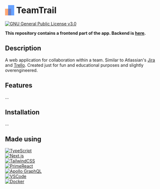 # <img src="./public/images/logo.svg" width="30" align="top"/> TeamTrail

[![GNU General Public License v3.0](https://img.shields.io/badge/GNU_GPLv3-License-blue.svg?style=flat-square)](./LICENSE)

**This repository contains a frontend part of the app. Backend is [here](https://github.com/mdmen/team-trail-backend).**

## Description

A web application for collaboration within a team. Similar to Atlassian's [Jira](https://www.atlassian.com/software/jira) and [Trello](https://www.atlassian.com/software/trello). Created just for fun and educational purposes and slightly overengineered.

<!--- screenshot gifs --->

## Features

...

## Installation

...

## Made using

<!--- https://github.com/Ileriayo/markdown-badges --->

<!--- badge images --->

[ts-badge]: https://img.shields.io/badge/typescript-%23007ACC.svg?style=for-the-badge&logo=typescript&logoColor=white
[next-badge]: https://img.shields.io/badge/Next.js-black?style=for-the-badge&logo=next.js&logoColor=white
[tailwind-badge]: https://img.shields.io/badge/tailwindcss-%2338B2AC.svg?style=for-the-badge&logo=tailwind-css&logoColor=white
[primereact-badge]: https://img.shields.io/badge/primereact-07c4e8.svg?style=for-the-badge&logo=react&logoColor=white
[apollo-badge]: https://img.shields.io/badge/-ApolloGraphQL-311C87?style=for-the-badge&logo=apollo-graphql
[vscode-badge]: https://img.shields.io/badge/Visual%20Studio%20Code-0078d7.svg?style=for-the-badge&logo=visual-studio-code&logoColor=white
[docker-badge]: https://img.shields.io/badge/docker-%230db7ed.svg?style=for-the-badge&logo=docker&logoColor=white

<!--- badge links --->

[ts-link]: https://www.typescriptlang.org
[next-link]: https://nextjs.org
[tailwind-link]: https://tailwindcss.com
[primereact-link]: https://primereact.org
[apollo-link]: https://www.apollographql.com
[vscode-link]: https://code.visualstudio.com
[docker-link]: https://www.docker.com

[![TypeScript][ts-badge]][ts-link]</br>
[![Next.js][next-badge]][next-link]</br>
[![TailwindCSS][tailwind-badge]][tailwind-link]</br>
[![PrimeReact][primereact-badge]][primereact-link]</br>
[![Apollo GraphQL][apollo-badge]][apollo-link]</br>
[![VSCode][vscode-badge]][vscode-link]</br>
[![Docker][docker-badge]][docker-link]</br>
